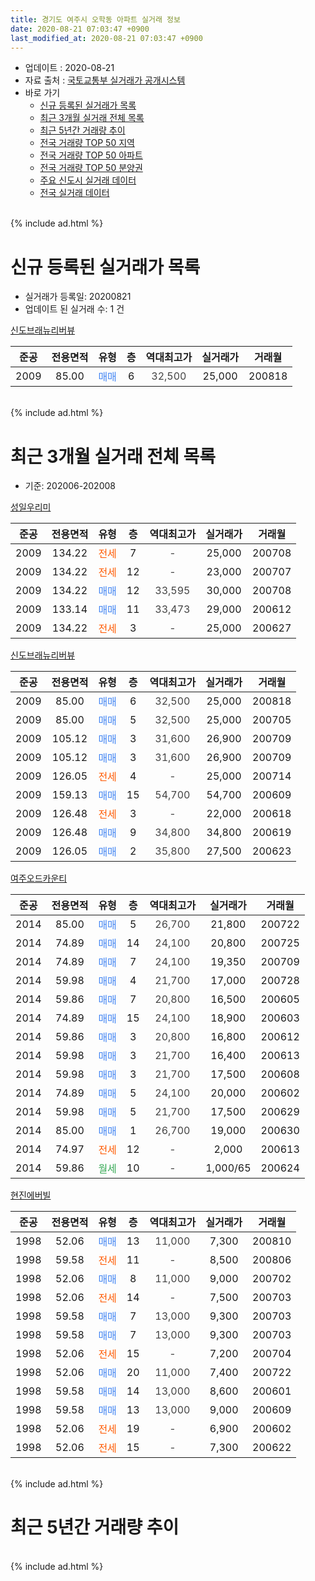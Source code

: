 ```yaml
---
title: 경기도 여주시 오학동 아파트 실거래 정보
date: 2020-08-21 07:03:47 +0900
last_modified_at: 2020-08-21 07:03:47 +0900
---
```


* 업데이트 : 2020-08-21
* 자료 출처 : [국토교통부 실거래가 공개시스템](http://rt.molit.go.kr)
* 바로 가기
    * [신규 등록된 실거래가 목록](#신규-등록된-실거래가-목록)
    * [최근 3개월 실거래 전체 목록](#최근-3개월-실거래-전체-목록)
    * [최근 5년간 거래량 추이](#최근-5년간-거래량-추이)
    * [전국 거래량 TOP 50 지역](https://inasie.github.io/apt-trade-info/최근-3개월-전국에서-가장-거래가-많이-발생한-지역)
    * [전국 거래량 TOP 50 아파트](https://inasie.github.io/apt-trade-info/최근-3개월-전국에서-가장-거래가-많이-발생한-아파트)
    * [전국 거래량 TOP 50 분양권](https://inasie.github.io/apt-trade-info/최근-3개월-전국에서-가장-거래가-많이-발생한-분양권)
    * [주요 신도시 실거래 데이터](https://inasie.github.io/apt-trade-info/주요-신도시)
    * [전국 실거래 데이터](https://inasie.github.io/apt-trade-info/전국)
<br>
{% include ad.html %}
<br>

# 신규 등록된 실거래가 목록
* 실거래가 등록일: 20200821
* 업데이트 된 실거래 수: 1 건


[신도브래뉴리버뷰](https://search.naver.com/search.naver?query=%EA%B2%BD%EA%B8%B0%EB%8F%84+%EC%97%AC%EC%A3%BC%EC%8B%9C+%EC%98%A4%ED%95%99%EB%8F%99+%EC%8B%A0%EB%8F%84%EB%B8%8C%EB%9E%98%EB%89%B4%EB%A6%AC%EB%B2%84%EB%B7%B0)

|준공|전용면적|유형|층|역대최고가|실거래가|거래월|
|:---:|:---:|:---:|:---:|:---:|:---:|:---:|
|2009|85.00|<span style="color:#4285f3">매매</span>|6|<span style="color:#444444">32,500</span>|25,000|200818|


<br>
{% include ad.html %}
<br>

# 최근 3개월 실거래 전체 목록
* 기준: 202006-202008


[성일우리미](https://search.naver.com/search.naver?query=%EA%B2%BD%EA%B8%B0%EB%8F%84+%EC%97%AC%EC%A3%BC%EC%8B%9C+%EC%98%A4%ED%95%99%EB%8F%99+%EC%84%B1%EC%9D%BC%EC%9A%B0%EB%A6%AC%EB%AF%B8)

|준공|전용면적|유형|층|역대최고가|실거래가|거래월|
|:---:|:---:|:---:|:---:|:---:|:---:|:---:|
|2009|134.22|<span style="color:#ff5a00">전세</span>|7|<span style="color:#444444">-</span>|25,000|200708|
|2009|134.22|<span style="color:#ff5a00">전세</span>|12|<span style="color:#444444">-</span>|23,000|200707|
|2009|134.22|<span style="color:#4285f3">매매</span>|12|<span style="color:#444444">33,595</span>|30,000|200708|
|2009|133.14|<span style="color:#4285f3">매매</span>|11|<span style="color:#444444">33,473</span>|29,000|200612|
|2009|134.22|<span style="color:#ff5a00">전세</span>|3|<span style="color:#444444">-</span>|25,000|200627|

[신도브래뉴리버뷰](https://search.naver.com/search.naver?query=%EA%B2%BD%EA%B8%B0%EB%8F%84+%EC%97%AC%EC%A3%BC%EC%8B%9C+%EC%98%A4%ED%95%99%EB%8F%99+%EC%8B%A0%EB%8F%84%EB%B8%8C%EB%9E%98%EB%89%B4%EB%A6%AC%EB%B2%84%EB%B7%B0)

|준공|전용면적|유형|층|역대최고가|실거래가|거래월|
|:---:|:---:|:---:|:---:|:---:|:---:|:---:|
|2009|85.00|<span style="color:#4285f3">매매</span>|6|<span style="color:#444444">32,500</span>|25,000|200818|
|2009|85.00|<span style="color:#4285f3">매매</span>|5|<span style="color:#444444">32,500</span>|25,000|200705|
|2009|105.12|<span style="color:#4285f3">매매</span>|3|<span style="color:#444444">31,600</span>|26,900|200709|
|2009|105.12|<span style="color:#4285f3">매매</span>|3|<span style="color:#444444">31,600</span>|26,900|200709|
|2009|126.05|<span style="color:#ff5a00">전세</span>|4|<span style="color:#444444">-</span>|25,000|200714|
|2009|159.13|<span style="color:#4285f3">매매</span>|15|<span style="color:#444444">54,700</span>|54,700|200609|
|2009|126.48|<span style="color:#ff5a00">전세</span>|3|<span style="color:#444444">-</span>|22,000|200618|
|2009|126.48|<span style="color:#4285f3">매매</span>|9|<span style="color:#444444">34,800</span>|34,800|200619|
|2009|126.05|<span style="color:#4285f3">매매</span>|2|<span style="color:#444444">35,800</span>|27,500|200623|

[여주오드카운티](https://search.naver.com/search.naver?query=%EA%B2%BD%EA%B8%B0%EB%8F%84+%EC%97%AC%EC%A3%BC%EC%8B%9C+%EC%98%A4%ED%95%99%EB%8F%99+%EC%97%AC%EC%A3%BC%EC%98%A4%EB%93%9C%EC%B9%B4%EC%9A%B4%ED%8B%B0)

|준공|전용면적|유형|층|역대최고가|실거래가|거래월|
|:---:|:---:|:---:|:---:|:---:|:---:|:---:|
|2014|85.00|<span style="color:#4285f3">매매</span>|5|<span style="color:#444444">26,700</span>|21,800|200722|
|2014|74.89|<span style="color:#4285f3">매매</span>|14|<span style="color:#444444">24,100</span>|20,800|200725|
|2014|74.89|<span style="color:#4285f3">매매</span>|7|<span style="color:#444444">24,100</span>|19,350|200709|
|2014|59.98|<span style="color:#4285f3">매매</span>|4|<span style="color:#444444">21,700</span>|17,000|200728|
|2014|59.86|<span style="color:#4285f3">매매</span>|7|<span style="color:#444444">20,800</span>|16,500|200605|
|2014|74.89|<span style="color:#4285f3">매매</span>|15|<span style="color:#444444">24,100</span>|18,900|200603|
|2014|59.86|<span style="color:#4285f3">매매</span>|3|<span style="color:#444444">20,800</span>|16,800|200612|
|2014|59.98|<span style="color:#4285f3">매매</span>|3|<span style="color:#444444">21,700</span>|16,400|200613|
|2014|59.98|<span style="color:#4285f3">매매</span>|3|<span style="color:#444444">21,700</span>|17,500|200608|
|2014|74.89|<span style="color:#4285f3">매매</span>|5|<span style="color:#444444">24,100</span>|20,000|200602|
|2014|59.98|<span style="color:#4285f3">매매</span>|5|<span style="color:#444444">21,700</span>|17,500|200629|
|2014|85.00|<span style="color:#4285f3">매매</span>|1|<span style="color:#444444">26,700</span>|19,000|200630|
|2014|74.97|<span style="color:#ff5a00">전세</span>|12|<span style="color:#444444">-</span>|2,000|200613|
|2014|59.86|<span style="color:#34a853">월세</span>|10|<span style="color:#444444">-</span>|1,000/65|200624|

[현진에버빌](https://search.naver.com/search.naver?query=%EA%B2%BD%EA%B8%B0%EB%8F%84+%EC%97%AC%EC%A3%BC%EC%8B%9C+%EC%98%A4%ED%95%99%EB%8F%99+%ED%98%84%EC%A7%84%EC%97%90%EB%B2%84%EB%B9%8C)

|준공|전용면적|유형|층|역대최고가|실거래가|거래월|
|:---:|:---:|:---:|:---:|:---:|:---:|:---:|
|1998|52.06|<span style="color:#4285f3">매매</span>|13|<span style="color:#444444">11,000</span>|7,300|200810|
|1998|59.58|<span style="color:#ff5a00">전세</span>|11|<span style="color:#444444">-</span>|8,500|200806|
|1998|52.06|<span style="color:#4285f3">매매</span>|8|<span style="color:#444444">11,000</span>|9,000|200702|
|1998|52.06|<span style="color:#ff5a00">전세</span>|14|<span style="color:#444444">-</span>|7,500|200703|
|1998|59.58|<span style="color:#4285f3">매매</span>|7|<span style="color:#444444">13,000</span>|9,300|200703|
|1998|59.58|<span style="color:#4285f3">매매</span>|7|<span style="color:#444444">13,000</span>|9,300|200703|
|1998|52.06|<span style="color:#ff5a00">전세</span>|15|<span style="color:#444444">-</span>|7,200|200704|
|1998|52.06|<span style="color:#4285f3">매매</span>|20|<span style="color:#444444">11,000</span>|7,400|200722|
|1998|59.58|<span style="color:#4285f3">매매</span>|14|<span style="color:#444444">13,000</span>|8,600|200601|
|1998|59.58|<span style="color:#4285f3">매매</span>|13|<span style="color:#444444">13,000</span>|9,000|200609|
|1998|52.06|<span style="color:#ff5a00">전세</span>|19|<span style="color:#444444">-</span>|6,900|200602|
|1998|52.06|<span style="color:#ff5a00">전세</span>|15|<span style="color:#444444">-</span>|7,300|200622|


<br>
{% include ad.html %}
<br>

# 최근 5년간 거래량 추이


<div style="width:100%;">
    <canvas id="deal_progress" height="200"></canvas>
</div>

<script>
new Chart(document.getElementById("deal_progress"), {
    type: 'line',
    data: {
        labels: ['201508','201509','201510','201511','201512','201601','201602','201603','201604','201605','201606','201607','201608','201609','201610','201611','201612','201701','201702','201703','201704','201705','201706','201707','201708','201709','201710','201711','201712','201801','201802','201803','201804','201805','201806','201807','201808','201809','201810','201811','201812','201901','201902','201903','201904','201905','201906','201907','201908','201909','201910','201911','201912','202001','202002','202003','202004','202005','202006','202007','202008'],
        datasets: [{
            label: '매매',
            pointRadius: 1,
            data: [24, 23, 13, 15, 10, 11, 18, 18, 21, 20, 18, 10, 19, 14, 17, 4, 11, 14, 5, 6, 9, 6, 7, 10, 6, 12, 7, 9, 5, 8, 9, 11, 9, 6, 7, 4, 4, 6, 9, 7, 8, 5, 7, 8, 4, 6, 5, 10, 7, 5, 6, 6, 8, 7, 8, 7, 9, 8, 14, 12, 2],
            borderColor: "rgba(255, 201, 14, 1)",
            backgroundColor: "rgba(255, 201, 14, 0.5)",
            fill: false,
            lineTension: 0
        },{
            label: '전월세',
            pointRadius: 1,
            data: [8, 8, 8, 3, 7, 7, 8, 7, 8, 9, 7, 6, 9, 3, 12, 4, 5, 6, 5, 4, 15, 6, 6, 3, 5, 4, 7, 3, 6, 8, 5, 6, 7, 1, 7, 10, 2, 6, 4, 8, 5, 4, 3, 3, 0, 8, 4, 2, 5, 10, 4, 7, 8, 8, 13, 4, 5, 3, 6, 5, 1],
            borderColor: "rgba(0, 141, 185, 1)",
            backgroundColor: "rgba(0, 141, 185, 0.5)",
            fill: false,
            lineTension: 0
        }
        ]
    },
    options: {
        responsive: true,
        title: {
            display: false
        },
        tooltips: {
            mode: 'index',
            intersect: false
        },
        hover: {
            mode: 'nearest',
            intersect: true
        },
        scales: {
            xAxes: [{
                display: true,
                scaleLabel: {
                    display: true,
                    labelString: '년/월'
                }
            }],
            yAxes: [{
                display: true,
                ticks: {
                    suggestedMin: 0,
                },
                scaleLabel: {
                    display: true,
                    labelString: '실거래 수'
                }
            }]
        }
    }
});

</script>


<br>
{% include ad.html %}
<br>

